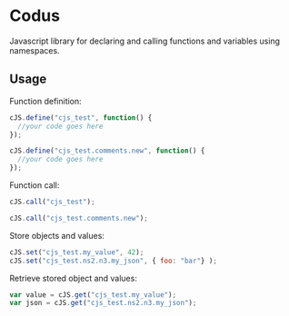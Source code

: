 Codus
=====

Javascript library for declaring and calling functions and variables using namespaces.

Usage
--------------------

Function definition: 

```javascript
cJS.define("cjs_test", function() {
  //your code goes here
});

cJS.define("cjs_test.comments.new", function() {
  //your code goes here
});
```

Function call:

```javascript
cJS.call("cjs_test");

cJS.call("cjs_test.comments.new");
```

Store objects and values:

```javascript
cJS.set("cjs_test.my_value", 42);
cJS.set("cjs_test.ns2.n3.my_json", { foo: "bar"} );
```

Retrieve stored object and values:

```javascript
var value = cJS.get("cjs_test.my_value");
var json = cJS.get("cjs_test.ns2.n3.my_json");
```
